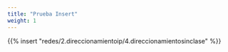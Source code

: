 ```yaml
---
title: "Prueba Insert"
weight: 1
---
```



{{% insert   "redes/2.direccionamientoip/4.direccionamientosinclase"  %}}
